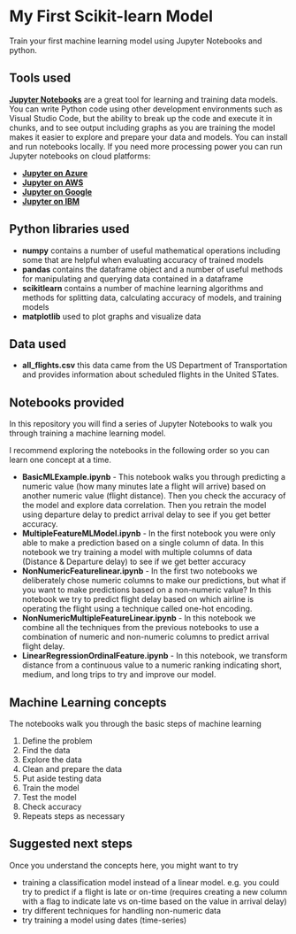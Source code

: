 # My First Scikit-learn Model
Train your first machine learning model using Jupyter Notebooks and python.

## Tools used

**[Jupyter Notebooks](https://jupyter.org/)** are a great tool for learning and training data models. You can write Python code using other development environments such as Visual Studio Code, but the ability to break up the code and execute it in chunks, and to see output including graphs as you are training the model makes it easier to explore and prepare your data and models. You can install and run notebooks locally. If you need more processing power you can run Jupyter notebooks on cloud platforms:
- **[Jupyter on Azure](https://notebooks.azure.com/)** 
- **[Jupyter on AWS](https://s3-ap-southeast-2.amazonaws.com/scico-labs/docs/lab-jupyter-aws.pdf)**
- **[Jupyter on Google](https://cloud.google.com/ai-platform-notebooks/)**
- **[Jupyter on IBM](https://dataplatform.cloud.ibm.com/docs/content/wsj/analyze-data/creating-notebooks.html)**

## Python libraries used
- **numpy**  contains a number of useful mathematical operations including some that are helpful when evaluating accuracy of trained models
- **pandas** contains the dataframe object and a number of useful methods for manipulating and querying data contained in a dataframe
- **scikitlearn** contains a number of machine learning algorithms and methods for splitting data, calculating accuracy of models, and training models
- **matplotlib** used to plot graphs and visualize data

## Data used
- **all_flights.csv** this data came from the US Department of Transportation and provides information about scheduled flights in the United STates. 

## Notebooks provided
In this repository you will find a series of Jupyter Notebooks to walk you through training a machine learning model.

I recommend exploring the notebooks in the following order so you can learn one concept at a time.

- **BasicMLExample.ipynb**  - This notebook walks you through predicting a numeric value (how many minutes late a flight will arrive) based on another numeric value (flight distance). Then you check the accuracy of the model and explore data correlation. Then you retrain the model using departure delay to predict arrival delay to see if you get better accuracy.
- **MultipleFeatureMLModel.ipynb** - In the first notebook you were only able to make a prediction based on a single column of data. In this notebook we try training a model with multiple columns of data (Distance & Departure delay) to see if we get better accuracy
- **NonNumericFeaturelinear.ipynb** - In the first two notebooks we deliberately chose numeric columns to make our predictions, but what if you want to make predictions based on a non-numeric value? In this notebook we try to predict flight delay based on which airline is operating the flight using a technique called one-hot encoding.
- **NonNumericMultipleFeatureLinear.ipynb** - In this notebook we combine all the techniques from the previous notebooks to use a combination of numeric and non-numeric columns to predict arrival flight delay.
- **LinearRegressionOrdinalFeature.ipynb** - In this notebook, we transform distance from a continuous value to a numeric ranking indicating short, medium, and long trips to try and improve our model.

## Machine Learning concepts
The notebooks walk you through the basic steps of machine learning
1. Define the problem
2. Find the data
3. Explore the data
4. Clean and prepare the data
5. Put aside testing data
6. Train the model
7. Test the model
8. Check accuracy
9. Repeats steps as necessary

## Suggested next steps
Once you understand the concepts here, you might want to try
- training a classification model instead of a linear model. e.g. you could try to predict if a flight is late or on-time (requires creating a new column with a flag to indicate late vs on-time based on the value in arrival delay)
- try different techniques for handling non-numeric data  
- try training a model using dates (time-series)

